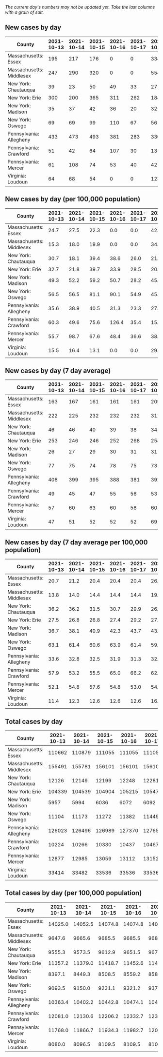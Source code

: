 _The current day's numbers may not be updated yet. Take the last columns with a grain of salt._
## New cases by day

| County | 2021-10-13 | 2021-10-14 | 2021-10-15 | 2021-10-16 | 2021-10-17 | 2021-10-18 | 2021-10-19 |
| --- | --- | --- | --- | --- | --- | --- | --- |
| Massachusetts: Essex | 195 | 217 | 176 | 0 | 0 | 334 |  |
| Massachusetts: Middlesex | 247 | 290 | 320 | 0 | 0 | 554 |  |
| New York: Chautauqua | 39 | 23 | 50 | 49 | 33 | 27 |  |
| New York: Erie | 300 | 200 | 365 | 311 | 262 | 184 |  |
| New York: Madison | 35 | 37 | 42 | 36 | 20 | 32 |  |
| New York: Oswego | 69 | 69 | 99 | 110 | 67 | 56 |  |
| Pennsylvania: Allegheny | 433 | 473 | 493 | 381 | 283 | 330 |  |
| Pennsylvania: Crawford | 51 | 42 | 64 | 107 | 30 | 13 |  |
| Pennsylvania: Mercer | 61 | 108 | 74 | 53 | 40 | 42 |  |
| Virginia: Loudoun | 64 | 68 | 54 | 0 | 0 | 123 |  |

## New cases by day (per 100,000 population)

| County | 2021-10-13 | 2021-10-14 | 2021-10-15 | 2021-10-16 | 2021-10-17 | 2021-10-18 | 2021-10-19 |
| --- | --- | --- | --- | --- | --- | --- | --- |
| Massachusetts: Essex | 24.7 | 27.5 | 22.3 | 0.0 | 0.0 | 42.3 |  |
| Massachusetts: Middlesex | 15.3 | 18.0 | 19.9 | 0.0 | 0.0 | 34.4 |  |
| New York: Chautauqua | 30.7 | 18.1 | 39.4 | 38.6 | 26.0 | 21.3 |  |
| New York: Erie | 32.7 | 21.8 | 39.7 | 33.9 | 28.5 | 20.0 |  |
| New York: Madison | 49.3 | 52.2 | 59.2 | 50.7 | 28.2 | 45.1 |  |
| New York: Oswego | 56.5 | 56.5 | 81.1 | 90.1 | 54.9 | 45.9 |  |
| Pennsylvania: Allegheny | 35.6 | 38.9 | 40.5 | 31.3 | 23.3 | 27.1 |  |
| Pennsylvania: Crawford | 60.3 | 49.6 | 75.6 | 126.4 | 35.4 | 15.4 |  |
| Pennsylvania: Mercer | 55.7 | 98.7 | 67.6 | 48.4 | 36.6 | 38.4 |  |
| Virginia: Loudoun | 15.5 | 16.4 | 13.1 | 0.0 | 0.0 | 29.7 |  |

## New cases by day (7 day average)

| County | 2021-10-13 | 2021-10-14 | 2021-10-15 | 2021-10-16 | 2021-10-17 | 2021-10-18 | 2021-10-19 |
| --- | --- | --- | --- | --- | --- | --- | --- |
| Massachusetts: Essex | 163 | 167 | 161 | 161 | 161 | 209 |  |
| Massachusetts: Middlesex | 222 | 225 | 232 | 232 | 232 | 311 |  |
| New York: Chautauqua | 46 | 46 | 40 | 39 | 38 | 34 |  |
| New York: Erie | 253 | 246 | 246 | 252 | 268 | 254 |  |
| New York: Madison | 26 | 27 | 29 | 30 | 31 | 31 |  |
| New York: Oswego | 77 | 75 | 74 | 78 | 75 | 73 |  |
| Pennsylvania: Allegheny | 408 | 399 | 395 | 388 | 381 | 392 |  |
| Pennsylvania: Crawford | 49 | 45 | 47 | 55 | 56 | 53 |  |
| Pennsylvania: Mercer | 57 | 60 | 63 | 60 | 58 | 60 |  |
| Virginia: Loudoun | 47 | 51 | 52 | 52 | 52 | 69 |  |

## New cases by day (7 day average per 100,000 population)

| County | 2021-10-13 | 2021-10-14 | 2021-10-15 | 2021-10-16 | 2021-10-17 | 2021-10-18 | 2021-10-19 |
| --- | --- | --- | --- | --- | --- | --- | --- |
| Massachusetts: Essex | 20.7 | 21.2 | 20.4 | 20.4 | 20.4 | 26.5 |  |
| Massachusetts: Middlesex | 13.8 | 14.0 | 14.4 | 14.4 | 14.4 | 19.3 |  |
| New York: Chautauqua | 36.2 | 36.2 | 31.5 | 30.7 | 29.9 | 26.8 |  |
| New York: Erie | 27.5 | 26.8 | 26.8 | 27.4 | 29.2 | 27.6 |  |
| New York: Madison | 36.7 | 38.1 | 40.9 | 42.3 | 43.7 | 43.7 |  |
| New York: Oswego | 63.1 | 61.4 | 60.6 | 63.9 | 61.4 | 59.8 |  |
| Pennsylvania: Allegheny | 33.6 | 32.8 | 32.5 | 31.9 | 31.3 | 32.2 |  |
| Pennsylvania: Crawford | 57.9 | 53.2 | 55.5 | 65.0 | 66.2 | 62.6 |  |
| Pennsylvania: Mercer | 52.1 | 54.8 | 57.6 | 54.8 | 53.0 | 54.8 |  |
| Virginia: Loudoun | 11.4 | 12.3 | 12.6 | 12.6 | 12.6 | 16.7 |  |

## Total cases by day

| County | 2021-10-13 | 2021-10-14 | 2021-10-15 | 2021-10-16 | 2021-10-17 | 2021-10-18 | 2021-10-19 |
| --- | --- | --- | --- | --- | --- | --- | --- |
| Massachusetts: Essex | 110662 | 110879 | 111055 | 111055 | 111055 | 111389 |  |
| Massachusetts: Middlesex | 155491 | 155781 | 156101 | 156101 | 156101 | 156655 |  |
| New York: Chautauqua | 12126 | 12149 | 12199 | 12248 | 12281 | 12308 |  |
| New York: Erie | 104339 | 104539 | 104904 | 105215 | 105477 | 105661 |  |
| New York: Madison | 5957 | 5994 | 6036 | 6072 | 6092 | 6124 |  |
| New York: Oswego | 11104 | 11173 | 11272 | 11382 | 11449 | 11505 |  |
| Pennsylvania: Allegheny | 126023 | 126496 | 126989 | 127370 | 127653 | 127983 |  |
| Pennsylvania: Crawford | 10224 | 10266 | 10330 | 10437 | 10467 | 10480 |  |
| Pennsylvania: Mercer | 12877 | 12985 | 13059 | 13112 | 13152 | 13194 |  |
| Virginia: Loudoun | 33414 | 33482 | 33536 | 33536 | 33536 | 33659 |  |

## Total cases by day (per 100,000 population)

| County | 2021-10-13 | 2021-10-14 | 2021-10-15 | 2021-10-16 | 2021-10-17 | 2021-10-18 | 2021-10-19 |
| --- | --- | --- | --- | --- | --- | --- | --- |
| Massachusetts: Essex | 14025.0 | 14052.5 | 14074.8 | 14074.8 | 14074.8 | 14117.1 |  |
| Massachusetts: Middlesex | 9647.6 | 9665.6 | 9685.5 | 9685.5 | 9685.5 | 9719.9 |  |
| New York: Chautauqua | 9555.3 | 9573.5 | 9612.9 | 9651.5 | 9677.5 | 9698.7 |  |
| New York: Erie | 11357.2 | 11379.0 | 11418.7 | 11452.6 | 11481.1 | 11501.1 |  |
| New York: Madison | 8397.1 | 8449.3 | 8508.5 | 8559.2 | 8587.4 | 8632.5 |  |
| New York: Oswego | 9093.5 | 9150.0 | 9231.1 | 9321.2 | 9376.0 | 9421.9 |  |
| Pennsylvania: Allegheny | 10363.4 | 10402.2 | 10442.8 | 10474.1 | 10497.4 | 10524.5 |  |
| Pennsylvania: Crawford | 12081.0 | 12130.6 | 12206.2 | 12332.7 | 12368.1 | 12383.5 |  |
| Pennsylvania: Mercer | 11768.0 | 11866.7 | 11934.3 | 11982.7 | 12019.3 | 12057.7 |  |
| Virginia: Loudoun | 8080.0 | 8096.5 | 8109.5 | 8109.5 | 8109.5 | 8139.3 |  |
